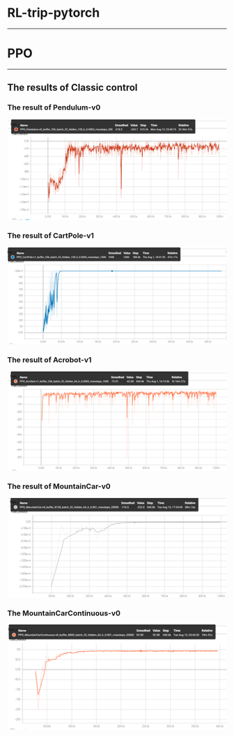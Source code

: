 # RL-trip-pytorch


---

# PPO

---
## The results of Classic control

### The result of Pendulum-v0

![](https://github.com/mingzhangPHD/RL-trip-pytorch/blob/master/images/The%20result%20of%20Pendulum-v0.png)

### The result of CartPole-v1

![](https://github.com/mingzhangPHD/RL-trip-pytorch/blob/master/images/The%20result%20of%20CartPole-v1.png)

### The result of Acrobot-v1

![](https://github.com/mingzhangPHD/RL-trip-pytorch/blob/master/images/The%20result%20of%20Acrobot-v1.png)

### The result of MountainCar-v0

![](https://github.com/mingzhangPHD/RL-trip-pytorch/blob/master/images/The%20result%20of%20MountainCar-V0.png)

### The MountainCarContinuous-v0

![](https://github.com/mingzhangPHD/RL-trip-pytorch/blob/master/images/The%20result%20of%20MountainCarContinuous-v0.png)

